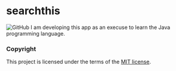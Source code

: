 # searchthis
![GitHub](https://img.shields.io/github/license/cyberphor/searchthis?color=Green)
I am developing this app as an execuse to learn the Java programming language. 

### Copyright
This project is licensed under the terms of the [MIT license](/LICENSE).